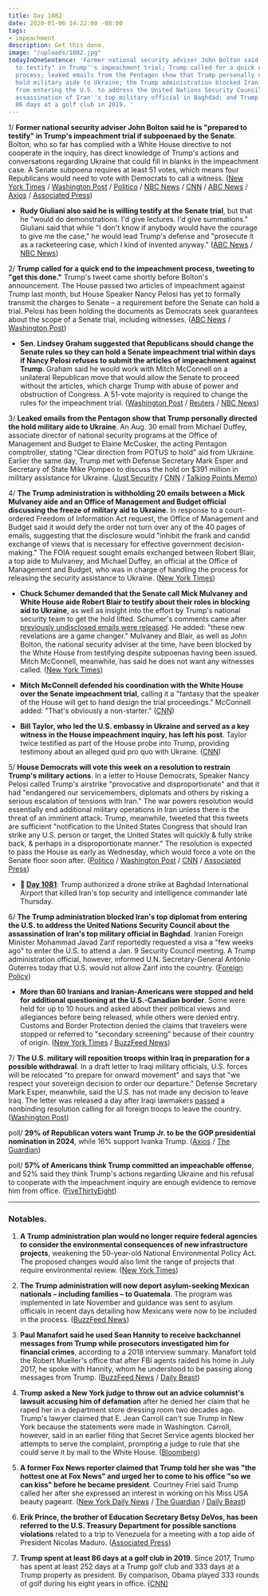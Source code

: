 ```yaml
---
title: Day 1082
date: 2020-01-06 14:22:00 -08:00
tags:
- impeachment
description: Get this done.
image: "/uploads/1082.jpg"
todayInOneSentence: 'Former national security adviser John Bolton said he is "prepared
  to testify" in Trump''s impeachment trial; Trump called for a quick end to the impeachment
  process; leaked emails from the Pentagon show that Trump personally directed the
  hold military aide to Ukraine; the Trump administration blocked Iran''s top diplomat
  from entering the U.S. to address the United Nations Security Council about the
  assassination of Iran''s top military official in Baghdad; and Trump spent at least
  86 days at a golf club in 2019. '
---
```


1/ **Former national security adviser John Bolton said he is "prepared to testify" in Trump's impeachment trial if subpoenaed by the Senate**. Bolton, who so far has complied with a White House directive to not cooperate in the inquiry, has direct knowledge of Trump's actions and conversations regarding Ukraine that could fill in blanks in the impeachment case. A Senate subpoena requires at least 51 votes, which means four Republicans would need to vote with Democrats to call a witness. ([New York Times](https://www.nytimes.com/2020/01/06/us/politics/bolton-testify-impeachment-trial.html) / [Washington Post](https://www.washingtonpost.com/politics/trump-impeachment-live-updates/2020/01/06/1540f98e-3074-11ea-9313-6cba89b1b9fb_story.html) / [Politico](https://www.politico.com/news/2020/01/06/john-bolton-willing-to-testify-in-trumps-impeachment-trial-094757) / [NBC News](https://www.nbcnews.com/politics/trump-impeachment-inquiry/bolton-willing-testify-senate-impeachment-trial-if-subpoenaed-n1111256) / [CNN](https://www.cnn.com/2020/01/06/politics/john-bolton-testify-impeachment-subpoena/index.html) / [ABC News](https://abcnews.go.com/Politics/bolton-prepared-testify-trump-impeachment-trial-subpoenaed/story?id=68097771) / [Axios](https://www.axios.com/john-bolton-testify-trump-impeachment-trial-subpoena-485bbf06-344e-4140-a2d2-dacb14f10f26.html) / [Associated Press](https://apnews.com/a64ea4327e68348f2cb923da7d191d94))

* **Rudy Giuliani also said he is willing testify at the Senate trial**, but that he "would do demonstrations. I'd give lectures. I'd give summations." Giuliani said that while "I don't know if anybody would have the courage to give me the case," he would lead Trump's defense and "prosecute it as a racketeering case, which I kind of invented anyway." ([ABC News](https://abcnews.go.com/Politics/rudy-giuliani-testify-give-demonstrations-trump-impeachment-trial/story?id=68017920) / [NBC News](https://www.nbcnews.com/politics/trump-impeachment-inquiry/giuliani-says-he-d-testify-trump-senate-trial-n1109261))

2/ **Trump called for a quick end to the impeachment process, tweeting to "get this done."** Trump's tweet came shortly before Bolton's announcement. The House passed two articles of impeachment against Trump last month, but House Speaker Nancy Pelosi has yet to formally transmit the charges to Senate – a requirement before the Senate can hold a trial. Pelosi has been holding the documents as Democrats seek guarantees about the scope of a Senate trial, including witnesses. ([ABC News](https://abcnews.go.com/Politics/trump-calls-speedy-end-impeachment-amid-escalating-tensions/story?id=68096699) / [Washington Post](https://www.washingtonpost.com/politics/trump-impeachment-live-updates/2020/01/06/1540f98e-3074-11ea-9313-6cba89b1b9fb_story.html))

* **Sen. Lindsey Graham suggested that Republicans should change the Senate rules so they can hold a Senate impeachment trial within days if Nancy Pelosi refuses to submit the articles of impeachment against Trump**. Graham said he would work with Mitch McConnell on a unilateral Republican move that would allow the Senate to proceed without the articles, which charge Trump with abuse of power and obstruction of Congress. A 51-vote majority is required to change the rules for the impeachment trial. ([Washington Post](https://www.washingtonpost.com/politics/top-republican-suggests-changing-senate-rules-to-begin-trump-impeachment-trial-within-days/2020/01/05/4e5bebe6-2fdb-11ea-898f-eb846b7e9feb_story.html) / [Reuters](https://www.reuters.com/article/us-usa-trump-impeachment/senate-republican-eyes-rule-change-to-kick-start-trump-impeachment-trial-idUSKBN1Z40LO) / [NBC News](https://www.nbcnews.com/politics/trump-impeachment-inquiry/graham-threatens-take-matters-our-own-hands-if-pelosi-doesn-n1110651))

3/ **Leaked emails from the Pentagon show that Trump personally directed the hold military aide to Ukraine**. An Aug. 30 email from Michael Duffey, associate director of national security programs at the Office of Management and Budget to Elaine McCusker, the acting Pentagon comptroller, stating "Clear direction from POTUS to hold" aid from Ukraine. Earlier the same day, Trump met with Defense Secretary Mark Esper and Secretary of State Mike Pompeo to discuss the hold on $391 million in military assistance for Ukraine. ([Just Security](https://www.justsecurity.org/67863/exclusive-unredacted-ukraine-documents-reveal-extent-of-pentagons-legal-concerns/) / [CNN](https://www.cnn.com/2020/01/02/politics/unredacted-ukraine-documents-pentagon-concerns/) / [Talking Points Memo](https://talkingpointsmemo.com/news/explosive-new-emails-add-to-pile-of-evidence-that-trump-personally-ordered-ukraine-aid-freeze))

4/ **The Trump administration is withholding 20 emails between a Mick Mulvaney aide and an Office of Management and Budget official discussing the freeze of military aid to Ukraine**. In response to a court-ordered Freedom of Information Act request, the Office of Management and Budget said it would defy the order not turn over any of the 40 pages of emails, suggesting that the disclosure would "inhibit the frank and candid exchange of views that is necessary for effective government decision-making." The FOIA request sought emails exchanged between Robert Blair, a top aide to Mulvaney, and Michael Duffey, an official at the Office of Management and Budget, who was in charge of handling the process for releasing the security assistance to Ukraine. ([New York Times](https://www.nytimes.com/2020/01/03/us/politics/trump-ukraine-military-aid.html))

* **Chuck Schumer demanded that the Senate call Mick Mulvaney and White House aide Robert Blair to testify about their roles in blocking aid to Ukraine**, as well as insight into the effort by Trump's national security team to get the hold lifted. Schumer's comments came after [previously undisclosed emails were released](https://www.nytimes.com/2019/12/29/us/politics/trump-ukraine-military-aid.html). He added: "these new revelations are a game changer." Mulvaney and Blair, as well as John Bolton, the national security adviser at the time, have been blocked by the White House from testifying despite subpoenas having been issued. Mitch McConnell, meanwhile, has said he does not want any witnesses called. ([New York Times](https://www.nytimes.com/2019/12/30/us/politics/schumer-witnesses-impeachment.html))

* **Mitch McConnell defended his coordination with the White House over the Senate impeachment trial**, calling it a "fantasy that the speaker of the House will get to hand design the trial proceedings." McConnell added: "That's obviously a non-starter." ([CNN](https://www.cnn.com/2020/01/03/politics/mcconnell-schumer-impeachment/))

* **Bill Taylor, who led the U.S. embassy in Ukraine and served as a key witness in the House impeachment inquiry, has left his post**. Taylor twice testified as part of the House probe into Trump, providing testimony about an alleged quid pro quo with Ukraine. ([CNN](https://www.cnn.com/2020/01/02/politics/bill-taylor-leaves-post-kiev/))

5/ **House Democrats will vote this week on a resolution to restrain Trump's military actions**. In a letter to House Democrats, Speaker Nancy Pelosi called Trump's airstrike "provocative and disproportionate" and that it had "endangered our servicemembers, diplomats and others by risking a serious escalation of tensions with Iran." The war powers resolution would essentially end additional military operations in Iran unless there is the threat of an imminent attack. Trump, meanwhile, tweeted that this tweets are sufficient "notification to the United States Congress that should Iran strike any U.S. person or target, the United States will quickly & fully strike back, & perhaps in a disproportionate manner." The resolution is expected to pass the House as early as Wednesday, which would force a vote on the Senate floor soon after. ([Politico](https://www.politico.com/news/2020/01/06/democrats-halt-trump-conflict-iran-094814) / [Washington Post](https://www.washingtonpost.com/politics/flouting-war-powers-act-trump-claims-his-tweets-are-sufficient-notice-to-congress-that-us-may-strike-iran/2020/01/05/0953b740-2ffe-11ea-9313-6cba89b1b9fb_story.html) / [CNN](https://www.cnn.com/2020/01/06/politics/trump-iran-congress-war-powers-debate/index.html) / [Associated Press](https://apnews.com/6e761a5f7817ba8da1b54176ab8b65b9))

* **📌 [Day 1081](https://whatthefuckjusthappenedtoday.com/2020/01/05/day-1081/)**: Trump authorized a drone strike at Baghdad International Airport that killed Iran's top security and intelligence commander late Thursday.

6/ **The Trump administration blocked Iran's top diplomat from entering the U.S. to address the United Nations Security Council about the assassination of Iran's top military official in Baghdad**. Iranian Foreign Minister Mohammad Javad Zarif reportedly requested a visa a "few weeks ago" to enter the U.S. to attend a Jan. 9 Security Council meeting. A Trump administration official, however, informed U.N. Secretary-General António Guterres today that U.S. would not allow Zarif into the country. ([Foreign Policy](https://foreignpolicy.com/2020/01/06/trump-administration-blocks-iran-foreign-minister-zarif-addressing-un-security-council/))

* **More than 60 Iranians and Iranian-Americans were stopped and held for additional questioning at the U.S.-Canadian border**. Some were held for up to 10 hours and asked about their political views and allegiances before being released, while others were denied entry. Customs and Border Protection denied the claims that travelers were stopped or referred to "secondary screening" because of their country of origin. ([New York Times](https://www.nytimes.com/2020/01/05/us/politics/iranian-americans-border.html) / [BuzzFeed News](https://www.buzzfeednews.com/article/adolfoflores/us-citizens-from-iran-were-stopped-and-questioned-at-the-us))

7/ **The U.S. military will reposition troops within Iraq in preparation for a possible withdrawal**. In a draft letter to Iraqi military officials, U.S. forces will be relocated "to prepare for onward movement" and says that "we respect your sovereign decision to order our departure." Defense Secretary Mark Esper, meanwhile, said the U.S. has not made any decision to leave Iraq. The letter was released a day after Iraqi lawmakers [passed](https://whatthefuckjusthappenedtoday.com/2020/01/05/day-1081/#6-the-iraqi-parliament-passed-a-reso) a nonbinding resolution calling for all foreign troops to leave the country. ([Washington Post](https://www.washingtonpost.com/world/iran-strike-live-updates/2020/01/06/3b5451f2-3024-11ea-9313-6cba89b1b9fb_story.html))

poll/ **29% of Republican voters want Trump Jr. to be the GOP presidential nomination in 2024**, while 16% support Ivanka Trump. ([Axios](https://www.axios.com/2024-election-polls-republicans-60f37160-a4fb-48e6-b054-22bd303604a6.html) / [The Guardian](https://www.theguardian.com/us-news/2020/jan/04/donald-trump-jr-ivanka-trump-2024-presidential-election-poll))

poll/ **57% of Americans think Trump committed an impeachable offense**, and 52% said they think Trump's actions regarding Ukraine and his refusal to cooperate with the impeachment inquiry are enough evidence to remove him from office. ([FiveThirtyEight](https://fivethirtyeight.com/features/our-poll-finds-a-majority-of-americans-think-the-evidence-supports-trumps-removal/))

---

### Notables.

1. **A Trump administration plan would no longer require federal agencies to consider the environmental consequences of new infrastructure projects**, weakening the 50-year-old National Environmental Policy Act. The proposed changes would also limit the range of projects that require environmental review. ([New York Times](https://www.nytimes.com/2020/01/03/climate/trump-nepa-climate-change.html))

2. **The Trump administration will now deport asylum-seeking Mexican nationals – including families – to Guatemala**. The program was implemented in late November and guidance was sent to asylum officials in recent days detailing how Mexicans were now to be included in the process. ([BuzzFeed News](https://www.buzzfeednews.com/article/hamedaleaziz/trump-immigration-deporting-refugees-mexico-guatemala-border))

3. **Paul Manafort said he used Sean Hannity to receive backchannel messages from Trump while prosecutors investigated him for financial crimes**, according to a 2018 interview summary. Manafort told the Robert Mueller's office that after FBI agents raided his home in July 2017, he spoke with Hannity, whom he understood to be passing along messages from Trump. ([BuzzFeed News](https://www.buzzfeednews.com/article/jasonleopold/mueller-report-secret-memos-3) / [Daily Beast](https://www.thedailybeast.com/paul-manafort-said-sean-hannity-served-as-his-trump-backchannel-docs))

4. **Trump asked a New York judge to throw out an advice columnist's lawsuit accusing him of defamation** after he denied her claim that he raped her in a department store dressing room two decades ago. Trump's lawyer claimed that E. Jean Carroll can't sue Trump in New York because the statements were made in Washington. Carroll, however, said in an earlier filing that Secret Service agents blocked her attempts to serve the complaint, prompting a judge to rule that she could serve it by mail to the White House. ([Bloomberg](https://www.bloomberg.com/news/articles/2020-01-04/trump-says-alleged-rape-victim-can-t-sue-him-in-new-york?sref=MIBMEEoj))

5. **A former Fox News reporter claimed that Trump told her she was "the hottest one at Fox News" and urged her to come to his office "so we can kiss" before he became president**. Courtney Friel said Trump called her after she expressed an interest in working on his Miss USA beauty pageant. ([New York Daily News](https://www.nydailynews.com/news/politics/ny-ex-fox-news-reporter-courtney-friel-claims-donald-trump-urged-kiss-20200103-rslx5jyrdzce5dtvb7lseezv6m-story.html) / [The Guardian](https://www.theguardian.com/us-news/2020/jan/03/courtney-friel-fox-news-trump-kiss-book) / [Daily Beast](https://www.thedailybeast.com/courtney-friel-says-trump-asked-her-to-visit-his-office-for-a-kiss))

6. **Erik Prince, the brother of Education Secretary Betsy DeVos, has been referred to the U.S. Treasury Department for possible sanctions violations** related to a trip to Venezuela for a meeting with a top aide of President Nicolas Maduro. ([Associated Press](https://apnews.com/0641c2b37886a08240d0ba64c9319699))

7. **Trump spent at least 86 days at a golf club in 2019**. Since 2017, Trump has spent at least 252 days at a Trump golf club and 333 days at a Trump property as president. By comparison, Obama played 333 rounds of golf during his eight years in office. ([CNN)](https://www.cnn.com/2019/12/31/politics/trump-golfing-vacation/index.html)